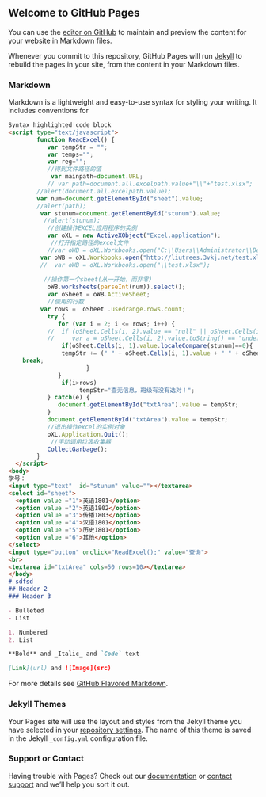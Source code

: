 ## Welcome to GitHub Pages

You can use the [editor on GitHub](https://github.com/liutrees/codedemo/edit/master/index.md) to maintain and preview the content for your website in Markdown files.

Whenever you commit to this repository, GitHub Pages will run [Jekyll](https://jekyllrb.com/) to rebuild the pages in your site, from the content in your Markdown files.

### Markdown

Markdown is a lightweight and easy-to-use syntax for styling your writing. It includes conventions for

```markdown
Syntax highlighted code block
<script type="text/javascript">
        function ReadExcel() {
           var tempStr = "";
           var temps="";
           var reg="";
           //得到文件路径的值
            var mainpath=document.URL;
           // var path=document.all.excelpath.value+"\\"+"test.xlsx";
        //alert(document.all.excelpath.value);
        var num=document.getElementById("sheet").value;
        //alert(path);
         var stunum=document.getElementById("stunum").value;
          //alert(stunum);
           //创建操作EXCEL应用程序的实例
           var oXL = new ActiveXObject("Excel.application");
            //打开指定路径的excel文件
           //var oWB = oXL.Workbooks.open("C:\\Users\\Administrator\\Desktop\\获取excel的行和列\\获取excel的行和列\\test.xlsx");
         var oWB = oXL.Workbooks.open("http://liutrees.3vkj.net/test.xlsx");
         //  var oWB = oXL.Workbooks.open("\\test.xlsx");
 
          //操作第一个sheet(从一开始，而非零)
           oWB.worksheets(parseInt(num)).select();
           var oSheet = oWB.ActiveSheet;
           //使用的行数
         var rows =  oSheet .usedrange.rows.count; 
           try {
              for (var i = 2; i <= rows; i++) {
           //  if (oSheet.Cells(i, 2).value == "null" || oSheet.Cells(i, 3).value == "null") break;
           //     var a = oSheet.Cells(i, 2).value.toString() == "undefined" ? "": oSheet.Cells(i, 2).value;
               if(oSheet.Cells(i, 1).value.localeCompare(stunum)==0){
               tempStr += (" " + oSheet.Cells(i, 1).value + " " + oSheet.Cells(i, 2).value + " " + oSheet.Cells(i, 3).value + " " + oSheet.Cells(i, 4).value + "\n"); 
	break;
                      }
              }
               if(i>rows)
                    tempStr="查无信息，班级有没有选对！";
           } catch(e) {
              document.getElementById("txtArea").value = tempStr;
           }
           document.getElementById("txtArea").value = tempStr;
           //退出操作excel的实例对象
           oXL.Application.Quit();
            //手动调用垃圾收集器
           CollectGarbage();
        }
  </script>
<body>
学号：
<input type="text"  id="stunum" value=""></textarea>
<select id="sheet">
  <option value ="1">英语1801</option>
  <option value ="2">英语1802</option>
  <option value ="3">传播1803</option>
  <option value ="4">汉语1801</option>
  <option value ="5">历史1801</option>
  <option value ="6">其他</option>
</select>
<input type="button" onclick="ReadExcel();" value="查询">
<br>
<textarea id="txtArea" cols=50 rows=10></textarea>
</body>
# sdfsd
## Header 2
### Header 3

- Bulleted
- List

1. Numbered
2. List

**Bold** and _Italic_ and `Code` text

[Link](url) and ![Image](src)
```

For more details see [GitHub Flavored Markdown](https://guides.github.com/features/mastering-markdown/).

### Jekyll Themes

Your Pages site will use the layout and styles from the Jekyll theme you have selected in your [repository settings](https://github.com/liutrees/codedemo/settings). The name of this theme is saved in the Jekyll `_config.yml` configuration file.

### Support or Contact

Having trouble with Pages? Check out our [documentation](https://help.github.com/categories/github-pages-basics/) or [contact support](https://github.com/contact) and we’ll help you sort it out.

